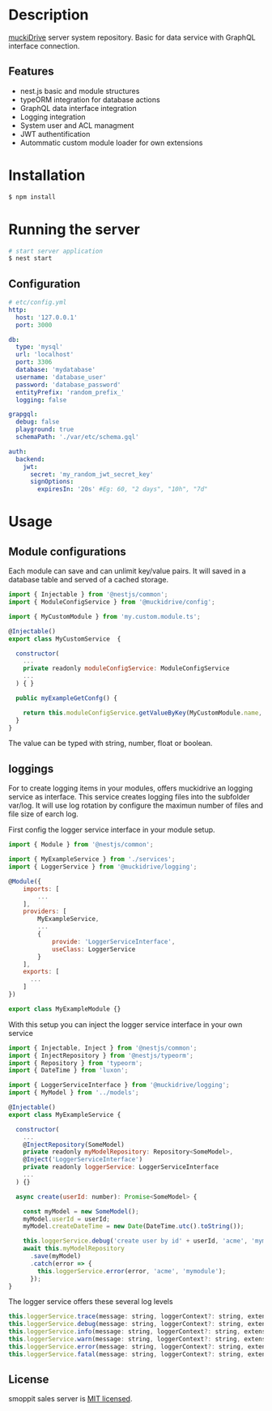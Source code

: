 # Description

[muckiDrive](https://github.com/muckiware/muckidrive) server system repository. Basic for data service with GraphQL interface connection.

## Features
- nest.js basic and module structures
- typeORM integration for database actions
- GraphQL data interface integration
- Logging integration
- System user and ACL managment
- JWT authentification
- Autommatic custom module loader for own extensions

# Installation

```bash
$ npm install
```

# Running the server

```bash
# start server application
$ nest start
```

## Configuration
```YAML
# etc/config.yml
http:
  host: '127.0.0.1'
  port: 3000

db:
  type: 'mysql'
  url: 'localhost'
  port: 3306
  database: 'mydatabase'
  username: 'database_user'
  password: 'database_password'
  entityPrefix: 'random_prefix_'
  logging: false

grapgql:
  debug: false
  playground: true
  schemaPath: './var/etc/schema.gql'

auth:
  backend:
    jwt:
      secret: 'my_random_jwt_secret_key'
      signOptions:
        expiresIn: '20s' #Eg: 60, "2 days", "10h", "7d"
```

# Usage
## Module configurations
Each module can save and can unlimit key/value pairs. It will saved in a database table and served of a cached storage.
```JAVASCRIPT
import { Injectable } from '@nestjs/common';
import { ModuleConfigService } from '@muckidrive/config';

import { MyCustomModule } from 'my.custom.module.ts';

@Injectable()
export class MyCustomService  {

  constructor(
    ...
    private readonly moduleConfigService: ModuleConfigService
    ...
  ) { }

  public myExampleGetConfg() {

    return this.moduleConfigService.getValueByKey(MyCustomModule.name, 'key', 'defaultValue');
  }
}
```

The value can be typed with string, number, float or boolean. 
## loggings
For to create logging items in your modules, offers muckidrive an logging service as interface. This service creates logging files into the subfolder var/log. It will use log rotation by configure the maximun number of files and file size of earch log. 

First config the logger service interface in your module setup.
```JAVASCRIPT
import { Module } from '@nestjs/common';

import { MyExampleService } from './services';
import { LoggerService } from '@muckidrive/logging';

@Module({
    imports: [
        ...
    ],
    providers: [ 
        MyExampleService,
        ...
        {
            provide: 'LoggerServiceInterface',
            useClass: LoggerService
        }
    ],
    exports: [
      ...
    ]
})

export class MyExampleModule {}
```

With this setup you can inject the logger service interface in your own service
```JAVASCRIPT
import { Injectable, Inject } from '@nestjs/common';
import { InjectRepository } from '@nestjs/typeorm';
import { Repository } from 'typeorm';
import { DateTime } from 'luxon';

import { LoggerServiceInterface } from '@muckidrive/logging';
import { MyModel } from '../models';

@Injectable()
export class MyExampleService {

  constructor(
    ...
    @InjectRepository(SomeModel)
    private readonly myModelRepository: Repository<SomeModel>,
    @Inject('LoggerServiceInterface')
    private readonly loggerService: LoggerServiceInterface
    ...
  ) {}

  async create(userId: number): Promise<SomeModel> {

    const myModel = new SomeModel();
    myModel.userId = userId;
    myModel.createDateTime = new Date(DateTime.utc().toString());

    this.loggerService.debug('create user by id' + userId, 'acme', 'mymodule');
    await this.myModelRepository
      .save(myModel)
      .catch(error => {
        this.loggerService.error(error, 'acme', 'mymodule');
      });
}
```
The logger service offers these several log levels
```JAVASCRIPT
this.loggerService.trace(message: string, loggerContext?: string, extensionContext?: string);
this.loggerService.debug(message: string, loggerContext?: string, extensionContext?: string);
this.loggerService.info(message: string, loggerContext?: string, extensionContext?: string);
this.loggerService.warn(message: string, loggerContext?: string, extensionContext?: string);
this.loggerService.error(message: string, loggerContext?: string, extensionContext?: string);
this.loggerService.fatal(message: string, loggerContext?: string, extensionContext?: string);
```

## License
smoppit sales server is [MIT licensed](LICENSE).
